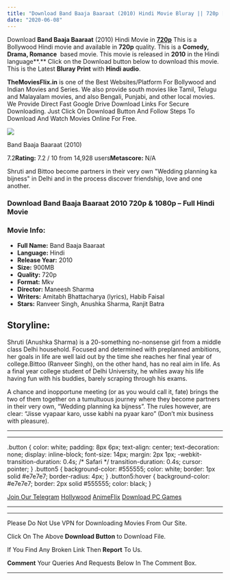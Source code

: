 ```yaml
---
title: "Download Band Baaja Baaraat (2010) Hindi Movie Bluray || 720p [900MB]"
date: "2020-06-08"
---
```


Download **Band Baaja Baaraat** (2010) Hindi Movie in [**720p**](https://1moviesflix.com/720p-movies/) This is a Bollywood Hindi movie and available in **720p** quality. This is a **Comedy, Drama, Romance**  based movie. This movie is released in **2010** in the Hindi language**.** Click on the Download button below to download this movie. This is the Latest **Bluray Print** with **Hindi audio**.

**TheMoviesFlix.in** is one of the Best Websites/Platform For Bollywood and Indian Movies and Series. We also provide south movies like Tamil, Telugu and Malayalam movies, and also Bengali, Punjabi, and other local movies. We Provide Direct Fast Google Drive Download Links For Secure Downloading. Just Click On Download Button And Follow Steps To Download And Watch Movies Online For Free.

[![](https://m.media-amazon.com/images/M/MV5BOTJlMWYwYTYtZGFjYS00NmY1LWFhNGEtNWMxZTVmZGY1N2MwXkEyXkFqcGdeQXVyNTkzNDQ4ODc@._V1_SX300.jpg)](https://www.imdb.com/title/tt1610452/ "Band Baaja Baaraat")

Band Baaja Baaraat (2010)

7.2**Rating:** 7.2 / 10 from 14,928 users**Metascore:** N/A

Shruti and Bittoo become partners in their very own "Wedding planning ka bijness" in Delhi and in the process discover friendship, love and one another.

### Download Band Baaja Baaraat 2010 720p & 1080p – Full Hindi Movie

### Movie Info:

- **Full Name:** Band Baaja Baaraat
- **Language:** Hindi
- **Release Year:** 2010
- **Size:** 900MB
- **Quality:** 720p
- **Format:** Mkv
- **Director:** Maneesh Sharma
- **Writers:** Amitabh Bhattacharya (lyrics), Habib Faisal
- **Stars:** Ranveer Singh, Anushka Sharma, Ranjit Batra

## Storyline:

Shruti (Anushka Sharma) is a 20-something no-nonsense girl from a middle class Delhi household. Focused and determined with preplanned ambitions, her goals in life are well laid out by the time she reaches her final year of college.Bittoo (Ranveer Singh), on the other hand, has no real aim in life. As a final year college student of Delhi University, he whiles away his life having fun with his buddies, barely scraping through his exams.

A chance and inopportune meeting (or as you would call it, fate) brings the two of them together on a tumultuous journey where they become partners in their very own, “Wedding planning ka bijness”. The rules however, are clear: “Jisse vyapaar karo, usse kabhi na pyaar karo” (Don’t mix business with pleasure).

* * *

* * *

.button { color: white; padding: 8px 6px; text-align: center; text-decoration: none; display: inline-block; font-size: 14px; margin: 2px 1px; -webkit-transition-duration: 0.4s; /\* Safari \*/ transition-duration: 0.4s; cursor: pointer; } .button5 { background-color: #555555; color: white; border: 1px solid #e7e7e7; border-radius: 4px; } .button5:hover { background-color: #e7e7e7; border: 2px solid #555555; color: black; }

[Join Our Telegram](http://gdrivepro.xyz/join.php) [Hollywood](https://moviesverse.com/) [AnimeFlix](https://animeflix.in/) [Download PC Games](https://gamesflix.net/)  

* * *

* * *

  

Please Do Not Use VPN for Downloading Movies From Our Site.

Click On The Above **Download Button** to Download File.

If You Find Any Broken Link Then **Report** To Us.

**Comment** Your Queries And Requests Below In The Comment Box.

* * *
